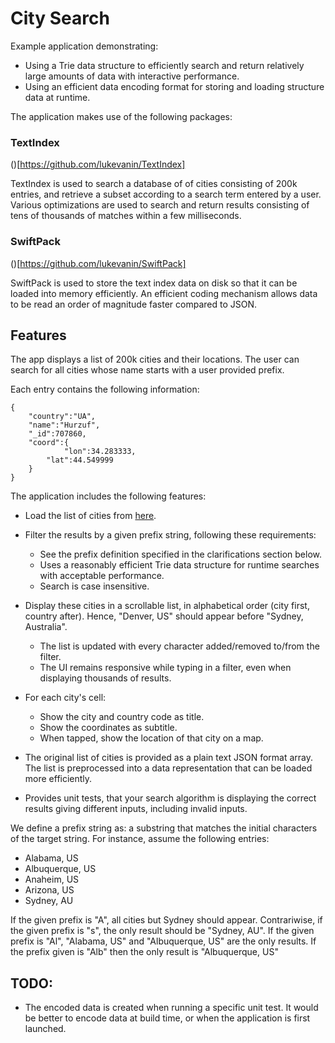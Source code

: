 # City Search

Example application demonstrating:
- Using a Trie data structure to efficiently search and return relatively large 
amounts of data with interactive performance. 
- Using an efficient data encoding format for storing and loading structure data 
at runtime.

The application makes use of the following packages:  

### TextIndex

()[https://github.com/lukevanin/TextIndex] 

TextIndex is used to search a database of of cities consisting of 200k 
entries, and retrieve a subset according to a search term entered by a user.
Various optimizations are used to search and return results consisting of tens 
of thousands of matches within a few milliseconds. 

### SwiftPack

()[https://github.com/lukevanin/SwiftPack]

SwiftPack is used to store the text index data on disk so that it can be
loaded into memory efficiently. An efficient coding mechanism allows data to be
read an order of magnitude faster compared to JSON. 

## Features

The app displays a list of 200k cities and their locations. The user can search
for all cities whose name starts with a user provided prefix.
 
Each entry contains the following information:

```
{
    "country":"UA",
    "name":"Hurzuf",
    "_id":707860,
    "coord":{
            "lon":34.283333,
        "lat":44.549999
    }
}
```

The application includes the following features:

* Load the list of cities from [here](cities.json).
* Filter the results by a given prefix string, following these requirements:
     * See the prefix definition specified in the clarifications section below.
     * Uses a reasonably efficient Trie data structure for runtime searches with acceptable performance. 
     * Search is case insensitive.
* Display these cities in a scrollable list, in alphabetical order (city first, country after). Hence, "Denver, US" should appear before "Sydney, Australia".
     * The list is updated with every character added/removed to/from the filter.
     * The UI remains responsive while typing in a filter, even when displaying thousands of results.
* For each city's cell:
     * Show the city and country code as title.
     * Show the coordinates as subtitle.
     * When tapped, show the location of that city on a map.

* The original list of cities is provided as a plain text JSON format array. The 
list is preprocessed into a data representation that can be loaded 
more efficiently. 
* Provides unit tests, that your search algorithm is displaying the correct 
results giving different inputs, including invalid inputs.

We define a prefix string as: a substring that matches the initial characters of 
the target string. For instance, assume the following entries:

* Alabama, US
* Albuquerque, US
* Anaheim, US
* Arizona, US
* Sydney, AU

If the given prefix is "A", all cities but Sydney should appear. Contrariwise, 
if the given prefix is "s", the only result should be "Sydney, AU". If the given 
prefix is "Al", "Alabama, US" and "Albuquerque, US" are the only results. If the 
prefix given is "Alb" then the only result is "Albuquerque, US"

## TODO:

- The encoded data is created when running a specific unit test. It would be 
better to encode data at build time, or when the application is first launched.
